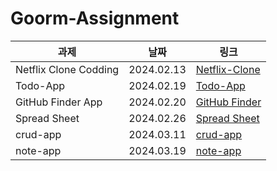 # Goorm-Assignment

| 과제                  | 날짜       | 링크                              |
| --------------------- | ---------- | --------------------------------- |
| Netflix Clone Codding | 2024.02.13 | [Netflix-Clone](./Netflix-Clone/) |
| Todo-App              | 2024.02.19 | [Todo-App](./Todo-App/)           |
| GitHub Finder App     | 2024.02.20 | [GitHub Finder](./GitHub-Finder/) |
| Spread Sheet          | 2024.02.26 | [Spread Sheet](./SpreadSheet/)    |
| crud-app              | 2024.03.11 | [crud-app](./crud-app/)           |
| note-app              | 2024.03.19 | [note-app](./note-app/)           |
